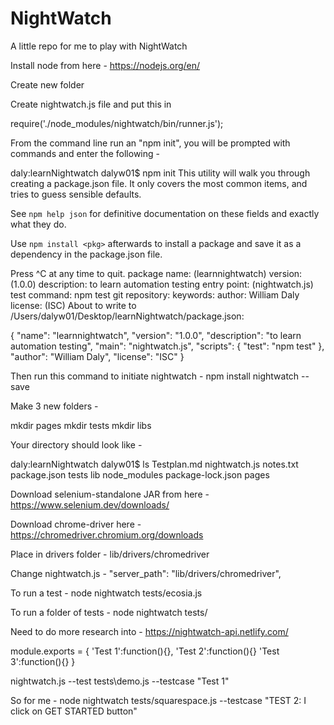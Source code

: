# NightWatch
A little repo for me to play with NightWatch

Install node from here - https://nodejs.org/en/

Create new folder

Create nightwatch.js file and put this in

require('./node_modules/nightwatch/bin/runner.js');

From the command line run an "npm init", you will be prompted with commands and enter the following - 

daly:learnNightwatch dalyw01$ npm init
This utility will walk you through creating a package.json file.
It only covers the most common items, and tries to guess sensible defaults.

See `npm help json` for definitive documentation on these fields
and exactly what they do.

Use `npm install <pkg>` afterwards to install a package and
save it as a dependency in the package.json file.

Press ^C at any time to quit.
package name: (learnnightwatch) 
version: (1.0.0) 
description: to learn automation testing
entry point: (nightwatch.js) 
test command: npm test
git repository: 
keywords: 
author: William Daly
license: (ISC) 
About to write to /Users/dalyw01/Desktop/learnNightwatch/package.json:

{
  "name": "learnnightwatch",
  "version": "1.0.0",
  "description": "to learn automation testing",
  "main": "nightwatch.js",
  "scripts": {
    "test": "npm test"
  },
  "author": "William Daly",
  "license": "ISC"
}


Then run this command to initiate nightwatch - npm install nightwatch --save

Make 3 new folders - 

mkdir pages 
mkdir tests 
mkdir libs

Your directory should look like - 

daly:learnNightwatch dalyw01$ ls
Testplan.md		nightwatch.js		notes.txt			package.json		tests
lib				node_modules		package-lock.json	pages

Download selenium-standalone JAR from here - https://www.selenium.dev/downloads/

Download chrome-driver here - https://chromedriver.chromium.org/downloads

Place in drivers folder - lib/drivers/chromedriver

Change nightwatch.js -  "server_path": "lib/drivers/chromedriver",


To run a test - node nightwatch tests/ecosia.js

To run a folder of tests - node nightwatch tests/

Need to do more research into - https://nightwatch-api.netlify.com/


module.exports = {
  'Test 1':function(){},
  'Test 2':function(){}
  'Test 3':function(){}
}

nightwatch.js --test tests\demo.js --testcase "Test 1"

So for me - node nightwatch tests/squarespace.js --testcase "TEST 2: I click on GET STARTED button"


